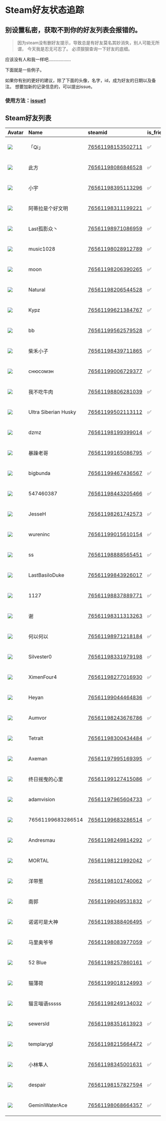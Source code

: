 # Steam好友状态追踪
## 别设置私密，获取不到你的好友列表会报错的。

> 因为steam没有删好友提示，导致总是有好友莫名其妙消失，别人可能无所谓，
> 今天我是忍无可忍了。 必须狠狠查询一下好友的底细。

应该没有人和我一样吧………………

下面就是一些例子。

如果你有别的更好的建议，除了下面的头像，名字，id，成为好友的日期以及备注。 想要加新的记录信息的，可以提出issue。

### 使用方法：[issue1](https://github.com/systemannounce/SteamFriends/issues/1)



## Steam好友列表
| Avatar                                                                            | Name                 | steamid                                                                     | is_friend   | BFD                 | removed_time   | Remark   |
|:----------------------------------------------------------------------------------|:---------------------|:----------------------------------------------------------------------------|:------------|:--------------------|:---------------|:---------|
| ![](https://avatars.steamstatic.com/a6fd0e49b4e0739a561482965aa1952c479b6ede.jpg) | 「Qi」                 | [76561198153502711](https://steamcommunity.com/profiles/76561198153502711/) | ✅           | 2023-11-08 13:58:23 |                |          |
| ![](https://avatars.steamstatic.com/d5600f93c830be2024aa5ff077a4edc713cc7e3d.jpg) | 此方                   | [76561198086846528](https://steamcommunity.com/profiles/76561198086846528/) | ✅           | 2025-04-17 12:30:27 |                |          |
| ![](https://avatars.steamstatic.com/fda7e912795ce325e11056a968979d0d9612a32f.jpg) | 小宇                   | [76561198395113296](https://steamcommunity.com/profiles/76561198395113296/) | ✅           | 2022-06-14 12:01:44 |                |          |
| ![](https://avatars.steamstatic.com/491d6bac054977131a2ca2e1ccc2ee005ce46094.jpg) | 阿蒂拉是个好文明             | [76561198311199221](https://steamcommunity.com/profiles/76561198311199221/) | ✅           | 2021-05-15 04:56:53 |                |          |
| ![](https://avatars.steamstatic.com/409b94de5a6d8d50c5bfa624ace3186ca43b0ec1.jpg) | Last孤影众丶             | [76561198971086959](https://steamcommunity.com/profiles/76561198971086959/) | ✅           | 2025-04-18 13:47:47 |                |          |
| ![](https://avatars.steamstatic.com/61fb61b5eed2b63d7974f77980c19a547c3c99a2.jpg) | music1028            | [76561198028912789](https://steamcommunity.com/profiles/76561198028912789/) | ✅           | 2021-05-13 19:22:57 |                |          |
| ![](https://avatars.steamstatic.com/50fe38deb29c1a62c0bcce68eb5a8e7f9db609c3.jpg) | moon                 | [76561198206390265](https://steamcommunity.com/profiles/76561198206390265/) | ✅           | 2022-07-25 07:22:38 |                |          |
| ![](https://avatars.steamstatic.com/0e96fd1da4c91017a7c1de980d6361b139e6831d.jpg) | Natural              | [76561198206544528](https://steamcommunity.com/profiles/76561198206544528/) | ✅           | 2025-04-03 01:32:28 |                |          |
| ![](https://avatars.steamstatic.com/d77680440efaf696a07d866219cec36195b5cea3.jpg) | Kypz                 | [76561199621384767](https://steamcommunity.com/profiles/76561199621384767/) | ✅           | 2024-02-09 14:12:01 |                |          |
| ![](https://avatars.steamstatic.com/c2661571d3854ae787085c1721526787c8b23f99.jpg) | bb                   | [76561199562579528](https://steamcommunity.com/profiles/76561199562579528/) | ✅           | 2023-12-02 17:51:55 |                |          |
| ![](https://avatars.steamstatic.com/47fb2948c4cfc2f520ccc2de6bea88eb72850431.jpg) | 柴禾小子                 | [76561198439711865](https://steamcommunity.com/profiles/76561198439711865/) | ✅           | 2021-12-10 15:52:46 |                |          |
| ![](https://avatars.steamstatic.com/0f243a1e1d7a21507d1f34745ede0215fa05c6df.jpg) | снюсомэн             | [76561199006729377](https://steamcommunity.com/profiles/76561199006729377/) | ✅           | 2024-05-18 10:34:19 |                |          |
| ![](https://avatars.steamstatic.com/62f2677e2530850b80e882f7cd427fe7233c1824.jpg) | 我不吃牛肉                | [76561198806281039](https://steamcommunity.com/profiles/76561198806281039/) | ✅           | 2022-05-07 02:10:28 |                |          |
| ![](https://avatars.steamstatic.com/7c7ba98fb33fc3b6a4df1449cc3e31683ddc1740.jpg) | Ultra Siberian Husky | [76561199502113112](https://steamcommunity.com/profiles/76561199502113112/) | ✅           | 2025-04-27 11:22:35 |                |          |
| ![](https://avatars.steamstatic.com/44b65fa70c3df3819aa00d7b9cb13a40ac7cc2dc.jpg) | dzmz                 | [76561198199399014](https://steamcommunity.com/profiles/76561198199399014/) | ✅           | 2022-03-10 06:05:11 |                |          |
| ![](https://avatars.steamstatic.com/d3eb39d70f297a4191bea908797cd7972a77ad86.jpg) | 暴躁老哥                 | [76561199165086795](https://steamcommunity.com/profiles/76561199165086795/) | ✅           | 2025-06-21 04:53:30 |                |          |
| ![](https://avatars.steamstatic.com/f730dbb059c9e2f19c8faac626eaea677ff8d50a.jpg) | bigbunda             | [76561199467436567](https://steamcommunity.com/profiles/76561199467436567/) | ✅           | 2024-04-19 14:11:13 |                |          |
| ![](https://avatars.steamstatic.com/fef49e7fa7e1997310d705b2a6158ff8dc1cdfeb.jpg) | 547460387            | [76561198443205466](https://steamcommunity.com/profiles/76561198443205466/) | ✅           | 2023-08-17 14:48:58 |                |          |
| ![](https://avatars.steamstatic.com/713c2fc1819a33c833adffa6a873d89f2aae175f.jpg) | JesseH               | [76561198261742573](https://steamcommunity.com/profiles/76561198261742573/) | ✅           | 2024-12-25 11:44:15 |                |          |
| ![](https://avatars.steamstatic.com/6723cdca4501939ab6edc12eccdbc43b402de843.jpg) | wureninc             | [76561199015610154](https://steamcommunity.com/profiles/76561199015610154/) | ✅           | 2024-07-17 11:17:59 |                |          |
| ![](https://avatars.steamstatic.com/de8f07ca9f2ce7be58b03145e623bcc0d63ded4a.jpg) | ss                   | [76561198888565451](https://steamcommunity.com/profiles/76561198888565451/) | ✅           | 2024-01-17 13:43:06 |                |          |
| ![](https://avatars.steamstatic.com/faca5eebc9245f2afb9837670fcb161e28c81e04.jpg) | LastBasiloDuke       | [76561199843926017](https://steamcommunity.com/profiles/76561199843926017/) | ✅           | 2025-04-07 02:58:39 |                |          |
| ![](https://avatars.steamstatic.com/b86ba390cb11f0706a2bdd9397dc2bb65cc19d94.jpg) | 1127                 | [76561198837889771](https://steamcommunity.com/profiles/76561198837889771/) | ✅           | 2025-04-16 02:15:48 |                |          |
| ![](https://avatars.steamstatic.com/4cb3ebb148c33c8a489507081decc463e93f5684.jpg) | 谢                    | [76561198311313263](https://steamcommunity.com/profiles/76561198311313263/) | ✅           | 2025-04-17 11:30:27 |                |          |
| ![](https://avatars.steamstatic.com/9446cf28b93547f11e22d57e8af97aa8853d8dc2.jpg) | 何以何以                 | [76561198971218184](https://steamcommunity.com/profiles/76561198971218184/) | ✅           | 2021-12-05 07:25:58 |                |          |
| ![](https://avatars.steamstatic.com/1c0b5c37a442a2d39f32902ec42f2e26ba6a142e.jpg) | Silvester0           | [76561198331979198](https://steamcommunity.com/profiles/76561198331979198/) | ✅           | 2022-01-22 05:50:43 |                |          |
| ![](https://avatars.steamstatic.com/f7487f3ecfd396a65f992adbe7ba576d0271223b.jpg) | XimenFour4           | [76561198277016930](https://steamcommunity.com/profiles/76561198277016930/) | ✅           | 2022-03-12 15:30:40 |                |          |
| ![](https://avatars.steamstatic.com/38c914c87f2249f0959d63e4f2703ae64130e040.jpg) | Heyan                | [76561199044464836](https://steamcommunity.com/profiles/76561199044464836/) | ✅           | 2024-10-13 06:09:37 |                |          |
| ![](https://avatars.steamstatic.com/253e5ceae64375b6b1145f4d7aff92d6e205d403.jpg) | Aumvor               | [76561198243676786](https://steamcommunity.com/profiles/76561198243676786/) | ✅           | 2024-06-23 21:05:37 |                |          |
| ![](https://avatars.steamstatic.com/79a8119bd2a027755f93872d0d09b959909a0405.jpg) | Tetralt              | [76561198300434484](https://steamcommunity.com/profiles/76561198300434484/) | ✅           | 2021-11-16 11:44:20 |                |          |
| ![](https://avatars.steamstatic.com/fdd62877f816cb4e3ddabb7620b84bc067e388b0.jpg) | Axeman               | [76561197995169395](https://steamcommunity.com/profiles/76561197995169395/) | ✅           | 2023-10-27 14:07:54 |                |          |
| ![](https://avatars.steamstatic.com/ade77a4a8e748ee36ee96be74a67ee57a2d7e8e3.jpg) | 终日摇曳的心里              | [76561199127415086](https://steamcommunity.com/profiles/76561199127415086/) | ✅           | 2023-12-04 16:28:25 |                |          |
| ![](https://avatars.steamstatic.com/de53583fe64b71c0f2e17065cac7d73bef864e64.jpg) | adamvision           | [76561197965604733](https://steamcommunity.com/profiles/76561197965604733/) | ✅           | 2025-02-26 09:39:03 |                |          |
| ![](https://avatars.steamstatic.com/fef49e7fa7e1997310d705b2a6158ff8dc1cdfeb.jpg) | 76561199683286514    | [76561199683286514](https://steamcommunity.com/profiles/76561199683286514/) | ✅           | 2024-09-08 02:26:20 |                |          |
| ![](https://avatars.steamstatic.com/bab2eaea37e9d6b718dd82f388ea9b9d84ad2b2f.jpg) | Andresmau            | [76561198249814292](https://steamcommunity.com/profiles/76561198249814292/) | ✅           | 2023-11-08 15:59:58 |                |          |
| ![](https://avatars.steamstatic.com/12fcb5b82a89603955e580e128da852641aba915.jpg) | MORTAL               | [76561198121992042](https://steamcommunity.com/profiles/76561198121992042/) | ✅           | 2023-12-29 23:22:14 |                |          |
| ![](https://avatars.steamstatic.com/3e8bf5378c9f76c6ff60531a7d1b51f6a0a9c9b9.jpg) | 洋带葱                  | [76561198101740062](https://steamcommunity.com/profiles/76561198101740062/) | ✅           | 2021-11-25 08:12:14 |                |          |
| ![](https://avatars.steamstatic.com/4ba469b4c0810148ebc2ad30740f39687d60de66.jpg) | 南郭                   | [76561199049531832](https://steamcommunity.com/profiles/76561199049531832/) | ✅           | 2025-04-13 15:27:42 |                |          |
| ![](https://avatars.steamstatic.com/4042a95ff28255f32d495f67dda97464fadc7ac3.jpg) | 诺诺可是大神               | [76561198388406495](https://steamcommunity.com/profiles/76561198388406495/) | ✅           | 2025-05-02 01:38:20 |                |          |
| ![](https://avatars.steamstatic.com/37cb8fa2ddc7c562bc34b08be92d00afca5dfeac.jpg) | 马里奥爷爷                | [76561198083977059](https://steamcommunity.com/profiles/76561198083977059/) | ✅           | 2025-06-21 03:53:44 |                |          |
| ![](https://avatars.steamstatic.com/8b4a00086bc18027dc100333be5a832ea9f079c0.jpg) | 52 Blue              | [76561198257860161](https://steamcommunity.com/profiles/76561198257860161/) | ✅           | 2023-11-08 10:39:17 |                |          |
| ![](https://avatars.steamstatic.com/faf2d2e70b0dfafd6cd8cb420190b0ab00e09468.jpg) | 猫薄荷                  | [76561199018124993](https://steamcommunity.com/profiles/76561199018124993/) | ✅           | 2024-09-21 05:11:36 |                |          |
| ![](https://avatars.steamstatic.com/dfc5856abb7a5c3d7d0c64594600a554f4c338b7.jpg) | 猫言喵语sssss            | [76561198249134032](https://steamcommunity.com/profiles/76561198249134032/) | ✅           | 2024-12-02 03:08:33 |                |          |
| ![](https://avatars.steamstatic.com/30eb807710b5df074b126cf008402b8be39ea5cd.jpg) | sewersld             | [76561198351613923](https://steamcommunity.com/profiles/76561198351613923/) | ✅           | 2024-11-16 16:03:29 |                |          |
| ![](https://avatars.steamstatic.com/fef49e7fa7e1997310d705b2a6158ff8dc1cdfeb.jpg) | templarygl           | [76561198215664472](https://steamcommunity.com/profiles/76561198215664472/) | ✅           | 2021-05-20 05:23:59 |                |          |
| ![](https://avatars.steamstatic.com/312d0c37caa2b777562f32886e1a0eafd870a3b1.jpg) | 小林隼人                 | [76561198345001631](https://steamcommunity.com/profiles/76561198345001631/) | ✅           | 2021-05-15 06:59:52 |                |          |
| ![](https://avatars.steamstatic.com/1a606fafa04aba2657b57e0f927d2364dd9ee413.jpg) | despair              | [76561198157827594](https://steamcommunity.com/profiles/76561198157827594/) | ✅           | 2024-05-10 17:57:00 |                |          |
| ![](https://avatars.steamstatic.com/2fd167bff8f0cfd2995dfbcc05ef3933c0687525.jpg) | GeminiWaterAce       | [76561198068664357](https://steamcommunity.com/profiles/76561198068664357/) | ✅           | 2025-07-08 10:21:58 |                |          |